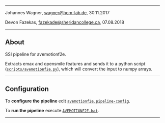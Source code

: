 -------------------------------------------------
Johannes Wagner, <wagner@hcm-lab.de>, 30.11.2017

Devon Fazekas, <fazekade@sheridancollege.ca>, 07.08.2018

-------------------------------------------------

## About

SSI pipeline for avemotionf2e.

Extracts emax and opensmile features and sends it to a python script ([`scripts/avemotionf2e.py`](./scripts/avemotionf2e.py)), which will convert the input to numpy arrays.

-------------------------------------------------

## Configuration

To **configure the pipeline** edit [`avemotionf2e.pipeline-config`](../avemotionf2e/avemotionf2e.pipeline-config).

To **run the pipeline** execute [`AVEMOTIONF2E.bat`](../avemotionf2e/AVEMOTIONF2E.bat).

-------------------------------------------------
